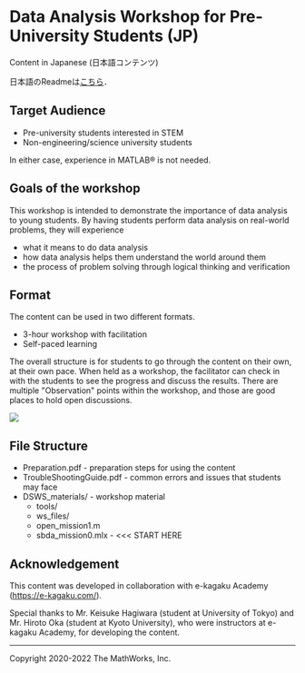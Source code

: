 # Data Analysis Workshop for Pre-University Students (JP)

Content in Japanese (日本語コンテンツ)

日本語のReadmeは[こちら](README_jp.md)．

## Target Audience

- Pre-university students interested in STEM
- Non-engineering/science university students

In either case, experience in MATLAB&reg; is not needed.

## Goals of the workshop

This workshop is intended to demonstrate the importance of data analysis to young students. By having students perform data analysis on real-world problems, they will experience

- what it means to do data analysis
- how data analysis helps them understand the world around them
- the process of problem solving through logical thinking and verification

## Format

The content can be used in two different formats.

- 3-hour workshop with facilitation
- Self-paced learning

The overall structure is for students to go through the content on their own, at their own pace. When held as a workshop, the facilitator can check in with the students to see the progress and discuss the results. There are multiple "Observation" points within the workshop, and those are good places to hold open discussions.

![](readme_images/content_example.gif)

## File Structure

- Preparation.pdf - preparation steps for using the content
- TroubleShootingGuide.pdf - common errors and issues that students may face
- DSWS_materials/ - workshop material
    - tools/
    - ws_files/
    - open_mission1.m
    - sbda_mission0.mlx - <<< START HERE

## Acknowledgement

This content was developed in collaboration with e-kagaku Academy (https://e-kagaku.com/).

Special thanks to Mr. Keisuke Hagiwara (student at University of Tokyo) and Mr. Hiroto Oka (student at Kyoto University), who were instructors at e-kagaku Academy, for developing the content.

---

Copyright 2020-2022 The MathWorks, Inc.

